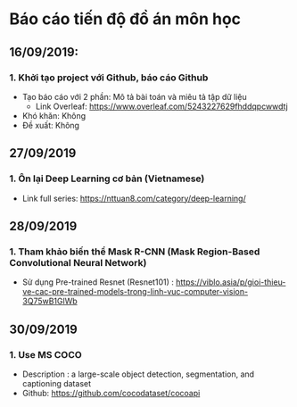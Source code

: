 # Báo cáo tiến độ đồ án môn học
## 16/09/2019: 
### 1. Khởi tạo project với Github, báo cáo Github
- Tạo báo cáo với 2 phần: Mô tả bài toán và miêu tả tập dữ liệu
  - Link Overleaf: https://www.overleaf.com/5243227629fhddqpcwwdtj
- Khó khăn: Không
- Đề xuất: Không

## 27/09/2019 
### 1. Ôn lại Deep Learning cơ bản (Vietnamese) 
- Link full series: https://nttuan8.com/category/deep-learning/

## 28/09/2019
### 1. Tham khảo biến thể Mask R-CNN (Mask Region-Based Convolutional Neural Network)
- Sử dụng Pre-trained Resnet (Resnet101) : https://viblo.asia/p/gioi-thieu-ve-cac-pre-trained-models-trong-linh-vuc-computer-vision-3Q75wB1GlWb

## 30/09/2019
### 1. Use MS COCO
- Description : a large-scale object detection, segmentation, and captioning dataset
- Github: https://github.com/cocodataset/cocoapi

